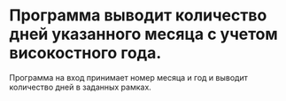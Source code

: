 # Программа выводит количество дней указанного месяца с учетом високостного года.

Программа на вход принимает номер месяца и год и выводит количество дней в заданных рамках.
